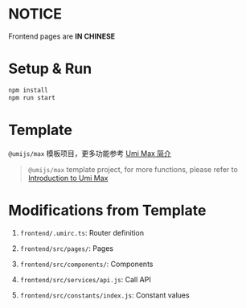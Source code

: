 # NOTICE

Frontend pages are **IN CHINESE**

# Setup & Run

```sh
npm install
npm run start
```

# Template

`@umijs/max` 模板项目，更多功能参考 [Umi Max 简介](https://umijs.org/docs/max/introduce)
> `@umijs/max` template project, for more functions, please refer to [Introduction to Umi Max](https://umijs.org/docs/max/introduce)

# Modifications from Template

1. `frontend/.umirc.ts`: Router definition

2. `frontend/src/pages/`: Pages

3. `frontend/src/components/`: Components

4. `frontend/src/services/api.js`: Call API

5. `frontend/src/constants/index.js`: Constant values
